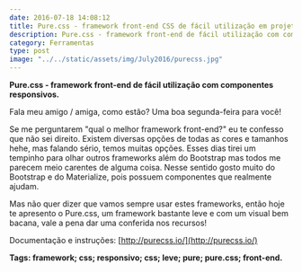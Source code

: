 ```yaml
---
date: 2016-07-18 14:08:12
title: Pure.css - framework front-end CSS de fácil utilização em projetos Web
description: Pure.css - framework front-end de fácil utilização com componentes responsivos.
category: Ferramentas
type: post
image: "../../static/assets/img/July2016/purecss.jpg"
---
```


**Pure.css - framework front-end de fácil utilização com componentes responsivos.**

Fala meu amigo / amiga, como estão? Uma boa segunda-feira para você!

Se me perguntarem "qual o melhor framework front-end?" eu te confesso que não sei direito. Existem diversas opções de todas as cores e tamanhos hehe, mas falando sério, temos muitas opções. Esses dias tirei um tempinho para olhar outros frameworks além do Bootstrap mas todos me parecem meio carentes de alguma coisa. Nesse sentido gosto muito do Bootstrap e do Materialize, pois possuem componentes que realmente ajudam.

Mas não quer dizer que vamos sempre usar estes frameworks, então hoje te apresento o Pure.css, um framework bastante leve e com um visual bem bacana, vale a pena dar uma conferida nos recursos!

Documentação e instruções: [http://purecss.io/](http://purecss.io/)

**Tags: framework; css; responsivo; css; leve; pure; pure.css; front-end.**
